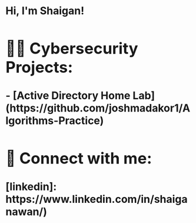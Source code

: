 <h1>Hi, I'm Shaigan! <Cybersecurity Professional</a>

<h2>👨‍💻 Cybersecurity Projects:</h2>
  - [Active Directory Home Lab](https://github.com/joshmadakor1/Algorithms-Practice)


<h2> 🤳 Connect with me:</h2>
[linkedin]: https://www.linkedin.com/in/shaiganawan/)
<!--

Here are some ideas to get you started:

- 🔭 I’m currently working on ...
- 🌱 I’m currently learning ...
- 👯 I’m looking to collaborate on ...
- 🤔 I’m looking for help with ...
- 💬 Ask me about ...
- 📫 How to reach me: ...
- 😄 Pronouns: ...
- ⚡ Fun fact: ...
-->
